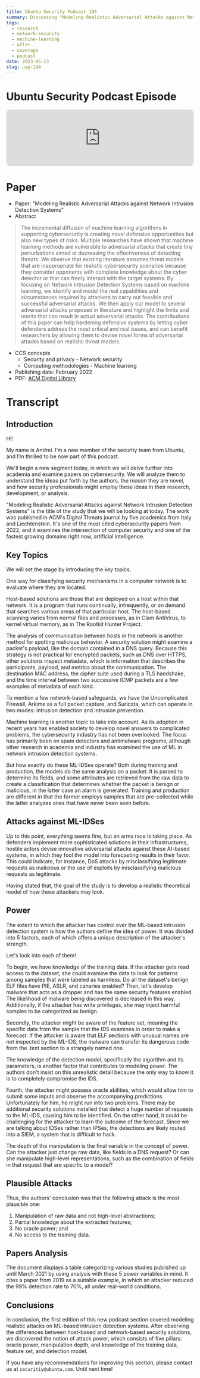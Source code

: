 ```yaml
---
title: Ubuntu Security Podcast 194
summary: Discussing "Modeling Realistic Adversarial Attacks against Network Intrusion Detection Systems"
tags:
  - research
  - network-security
  - machine-learning
  - afl++
  - coverage
  - podcast
date: 2023-05-13
slug: usp-194
---
```


# Ubuntu Security Podcast Episode

<iframe style="border-radius:12px" src="https://open.spotify.com/embed/episode/1yJGM0yCyt94UrWgbKUie5?utm_source=generator&theme=0" width="100%" height="152" frameBorder="0" allowfullscreen="" allow="autoplay; clipboard-write; encrypted-media; fullscreen; picture-in-picture" loading="lazy"></iframe>

# Paper

- Paper: "Modeling Realistic Adversarial Attacks against Network Intrusion Detection Systems"
- Abstract

> The incremental diffusion of machine learning algorithms in supporting cybersecurity is creating novel defensive opportunities but also new types of risks. Multiple researches have shown that machine learning methods are vulnerable to adversarial attacks that create tiny perturbations aimed at decreasing the effectiveness of detecting threats. We observe that existing literature assumes threat models that are inappropriate for realistic cybersecurity scenarios because they consider opponents with complete knowledge about the cyber detector or that can freely interact with the target systems. By focusing on Network Intrusion Detection Systems based on machine learning, we identify and model the real capabilities and circumstances required by attackers to carry out feasible and successful adversarial attacks. We then apply our model to several adversarial attacks proposed in literature and highlight the limits and merits that can result in actual adversarial attacks. The contributions of this paper can help hardening defensive systems by letting cyber defenders address the most critical and real issues, and can benefit researchers by allowing them to devise novel forms of adversarial attacks based on realistic threat models.

- CCS concepts
	- Security and privacy - Network security
	- Computing methodologies - Machine learning
- Publishing date: February 2022
- PDF: [ACM Digital Library](https://dl.acm.org/doi/pdf/10.1145/3469659)

# Transcript

## Introduction

Hi!

My name is Andrei. I’m a new member of the security team from Ubuntu, and I’m thrilled to be now part of this podcast.

We'll begin a new segment today, in which we will delve further into academia and examine papers on cybersecurity. We will analyze them to understand the ideas put forth by the authors, the reason they are novel, and how security professionals might employ these ideas in their research, development, or analysis.

"Modeling Realistic Adversarial Attacks against Network Intrusion Detection Systems" is the title of the study that we will be looking at today. The work was published in ACM's Digital Threats journal by five academics from Italy and Liechtenstein. It's one of the most cited cybersecurity papers from 2022, and it examines the intersection of computer security and one of the fastest growing domains right now, artificial intelligence.

## Key Topics

We will set the stage by introducing the key topics.

One way for classifying security mechanisms in a computer network is to evaluate where they are located.

Host-based solutions are those that are deployed on a host within that network. It is a program that runs continually, infrequently, or on demand that searches various areas of that particular host. The host-based scanning varies from normal files and processes, as in Clam AntiVirus, to kernel virtual memory, as in The Rootkit Hunter Project.

The analysis of communication between hosts in the network is another method for spotting malicious behavior. A security solution might examine a packet's payload, like the domain contained in a DNS query. Because this strategy is not practical for encrypted packets, such as DNS over HTTPS, other solutions inspect metadata, which is information that describes the participants, payload, and metrics about the communication. The destination MAC address, the cipher suite used during a TLS handshake, and the time interval between two successive ICMP packets are a few examples of metadata of each kind.

To mention a few network-based safeguards, we have the Uncomplicated Firewall, Arkime as a full packet capture, and Suricata, which can operate in two modes: intrusion detection and intrusion prevention.

Machine learning is another topic to take into account. As its adoption in recent years has enabled society to develop novel answers to complicated problems, the cybersecurity industry has not been overlooked. The focus has primarily been on spam detectors and antimalware programs, although other research in academia and industry has examined the use of ML in network intrusion detection systems.

But how exactly do these ML-IDSes operate? Both during training and production, the models do the same analysis on a packet. It is parsed to determine its fields, and some attributes are retrieved from the raw data to create a classification that determines whether the packet is benign or malicious, in the latter case an alarm is generated. Training and production are different in that the former employs samples that are pre-collected while the latter analyzes ones that have never been seen before.

## Attacks against ML-IDSes

Up to this point, everything seems fine, but an arms race is taking place. As defenders implement more sophisticated solutions in their infrastructures, hostile actors devise innovative adversarial attacks against these AI-based systems, in which they fool the model into forecasting results in their favor. This could indicate, for instance, DoS attacks by misclassifying legitimate requests as malicious or the use of exploits by misclassifying malicious requests as legitimate.

Having stated that, the goal of the study is to develop a realistic theoretical model of how these attackers may look.

## Power

The extent to which the attacker has control over the ML-based intrusion detection system is how the authors define the idea of power. It was divided into 5 factors, each of which offers a unique description of the attacker's strength.

Let's look into each of them!

To begin, we have knowledge of the training data. If the attacker gets read access to the dataset, she could examine the data to look for patterns among samples that were labeled as harmless. Do all the dataset's benign ELF files have PIE, ASLR, and canaries enabled? Then, let's develop malware that acts as a dropper and has the same security features enabled. The likelihood of malware being discovered is decreased in this way. Additionally, if the attacker has write privileges, she may inject harmful samples to be categorized as benign.

Secondly, the attacker might be aware of the feature set, meaning the specific data from the sample that the IDS examines in order to make a forecast. If the attacker is aware that ELF sections with unusual names are not inspected by the ML-IDS, the malware can transfer its dangerous code from the .text section to a strangely named one.

The knowledge of the detection model, specifically the algorithm and its parameters, is another factor that contributes to modeling power. The authors don't insist on this unrealistic detail because the only way to know it is to completely compromise the IDS.

Fourth, the attacker might possess oracle abilities, which would allow him to submit some inputs and observe the accompanying predictions. Unfortunately for him, he might run into two problems. There may be additional security solutions installed that detect a huge number of requests to the ML-IDS, causing him to be identified. On the other hand, it could be challenging for the attacker to learn the outcome of the forecast. Since we are talking about IDSes rather than IPSes, the detections are likely routed into a SIEM, a system that is difficult to hack.

The depth of the manipulation is the final variable in the concept of power. Can the attacker just change raw data, like fields in a DNS request? Or can she manipulate high-level representations, such as the combination of fields in that request that are specific to a model?

## Plausible Attacks

Thus, the authors' conclusion was that the following attack is the most plausible one:

1. Manipulation of raw data and not high-level abstractions;
2. Partial knowledge about the extracted features;
3. No oracle power; and
4. No access to the training data.

## Papers Analysis

The document displays a table categorizing various studies published up until March 2021 by using analysis with these 5 power variables in mind. It cites a paper from 2019 as a suitable example, in which an attacker reduced the 99% detection rate to 70%, all under real-world conditions.

## Conclusions

In conclusion, the first edition of this new podcast section covered modeling realistic attacks on ML-based intrusion detection systems. After observing the differences between host-based and network-based security solutions, we discovered the notion of attack power, which consists of five pillars: oracle power, manipulation depth, and knowledge of the training data, feature set, and detection model.

If you have any recommendations for improving this section, please contact us at `securitiy@ubuntu.com`. Until next time!

